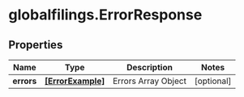# globalfilings.ErrorResponse

## Properties

Name | Type | Description | Notes
------------ | ------------- | ------------- | -------------
**errors** | [**[ErrorExample]**](ErrorExample.md) | Errors Array Object | [optional] 


